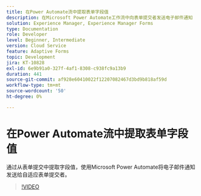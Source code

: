 ```yaml
---
title: 在Power Automate流中提取表单字段值
description: 在Microsoft Power Automate工作流中向表单提交者发送电子邮件通知
solution: Experience Manager, Experience Manager Forms
type: Documentation
role: Developer
level: Beginner, Intermediate
version: Cloud Service
feature: Adaptive Forms
topic: Development
jira: KT-10828
exl-id: 6e9b91a0-327f-4af1-8308-c938fc9a13b9
duration: 441
source-git-commit: af928e60410022f12207082467d3bd9b818af59d
workflow-type: tm+mt
source-wordcount: '50'
ht-degree: 0%

---
```


# 在Power Automate流中提取表单字段值

通过从表单提交中提取字段值，使用Microsoft Power Automate将电子邮件通知发送给自适应表单提交者。

>[!VIDEO](https://video.tv.adobe.com/v/345957?quality=12&learn=on)
